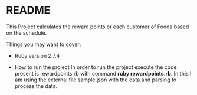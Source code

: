 # README

This Project calculates the reward points or each customer of Fooda based on the schedule.

Things you may want to cover:

* Ruby version
    2.7.4

* How to run the project
    In order to run the project execute the code present is rewardpoints.rb with command **ruby rewardpoints.rb**. In this I am using the external file sample.json with the data and parsing to process the data.

